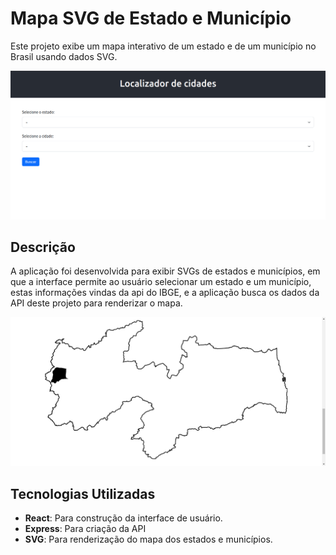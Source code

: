 # Mapa SVG de Estado e Município

Este projeto exibe um mapa interativo de um estado e de um município no Brasil usando dados SVG. 

![Exemplo de mapa do estado](front-end/state-find/public/print1.png)

## Descrição

A aplicação foi desenvolvida para exibir SVGs de estados e municípios, em que a interface permite ao usuário selecionar um estado e um município, estas informações vindas da api do IBGE, e a aplicação busca os dados da API deste projeto para renderizar o mapa.

![Exemplo de mapa](front-end/state-find/public/print2.png)

## Tecnologias Utilizadas

- **React**: Para construção da interface de usuário.
- **Express**: Para criação da API
- **SVG**: Para renderização do mapa dos estados e municípios.

